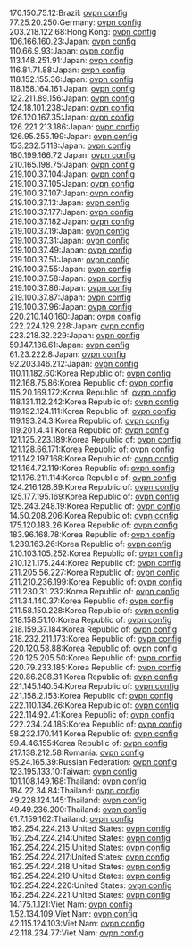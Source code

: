 170.150.75.12:Brazil: [ovpn config](vpn/170_150_75_12.ovpn)  
77.25.20.250:Germany: [ovpn config](vpn/77_25_20_250.ovpn)  
203.218.122.68:Hong Kong: [ovpn config](vpn/203_218_122_68.ovpn)  
106.166.160.23:Japan: [ovpn config](vpn/106_166_160_23.ovpn)  
110.66.9.93:Japan: [ovpn config](vpn/110_66_9_93.ovpn)  
113.148.251.91:Japan: [ovpn config](vpn/113_148_251_91.ovpn)  
116.81.71.88:Japan: [ovpn config](vpn/116_81_71_88.ovpn)  
118.152.155.36:Japan: [ovpn config](vpn/118_152_155_36.ovpn)  
118.158.164.161:Japan: [ovpn config](vpn/118_158_164_161.ovpn)  
122.211.89.156:Japan: [ovpn config](vpn/122_211_89_156.ovpn)  
124.18.101.238:Japan: [ovpn config](vpn/124_18_101_238.ovpn)  
126.120.167.35:Japan: [ovpn config](vpn/126_120_167_35.ovpn)  
126.221.213.186:Japan: [ovpn config](vpn/126_221_213_186.ovpn)  
126.95.255.199:Japan: [ovpn config](vpn/126_95_255_199.ovpn)  
153.232.5.118:Japan: [ovpn config](vpn/153_232_5_118.ovpn)  
180.199.166.72:Japan: [ovpn config](vpn/180_199_166_72.ovpn)  
210.165.198.75:Japan: [ovpn config](vpn/210_165_198_75.ovpn)  
219.100.37.104:Japan: [ovpn config](vpn/219_100_37_104.ovpn)  
219.100.37.105:Japan: [ovpn config](vpn/219_100_37_105.ovpn)  
219.100.37.107:Japan: [ovpn config](vpn/219_100_37_107.ovpn)  
219.100.37.13:Japan: [ovpn config](vpn/219_100_37_13.ovpn)  
219.100.37.177:Japan: [ovpn config](vpn/219_100_37_177.ovpn)  
219.100.37.182:Japan: [ovpn config](vpn/219_100_37_182.ovpn)  
219.100.37.19:Japan: [ovpn config](vpn/219_100_37_19.ovpn)  
219.100.37.31:Japan: [ovpn config](vpn/219_100_37_31.ovpn)  
219.100.37.49:Japan: [ovpn config](vpn/219_100_37_49.ovpn)  
219.100.37.51:Japan: [ovpn config](vpn/219_100_37_51.ovpn)  
219.100.37.55:Japan: [ovpn config](vpn/219_100_37_55.ovpn)  
219.100.37.58:Japan: [ovpn config](vpn/219_100_37_58.ovpn)  
219.100.37.86:Japan: [ovpn config](vpn/219_100_37_86.ovpn)  
219.100.37.87:Japan: [ovpn config](vpn/219_100_37_87.ovpn)  
219.100.37.96:Japan: [ovpn config](vpn/219_100_37_96.ovpn)  
220.210.140.160:Japan: [ovpn config](vpn/220_210_140_160.ovpn)  
222.224.129.228:Japan: [ovpn config](vpn/222_224_129_228.ovpn)  
223.218.32.229:Japan: [ovpn config](vpn/223_218_32_229.ovpn)  
59.147.136.61:Japan: [ovpn config](vpn/59_147_136_61.ovpn)  
61.23.222.8:Japan: [ovpn config](vpn/61_23_222_8.ovpn)  
92.203.146.212:Japan: [ovpn config](vpn/92_203_146_212.ovpn)  
110.11.182.60:Korea Republic of: [ovpn config](vpn/110_11_182_60.ovpn)  
112.168.75.86:Korea Republic of: [ovpn config](vpn/112_168_75_86.ovpn)  
115.20.169.172:Korea Republic of: [ovpn config](vpn/115_20_169_172.ovpn)  
118.131.112.242:Korea Republic of: [ovpn config](vpn/118_131_112_242.ovpn)  
119.192.124.111:Korea Republic of: [ovpn config](vpn/119_192_124_111.ovpn)  
119.193.24.3:Korea Republic of: [ovpn config](vpn/119_193_24_3.ovpn)  
119.201.4.41:Korea Republic of: [ovpn config](vpn/119_201_4_41.ovpn)  
121.125.223.189:Korea Republic of: [ovpn config](vpn/121_125_223_189.ovpn)  
121.128.66.171:Korea Republic of: [ovpn config](vpn/121_128_66_171.ovpn)  
121.142.197.168:Korea Republic of: [ovpn config](vpn/121_142_197_168.ovpn)  
121.164.72.119:Korea Republic of: [ovpn config](vpn/121_164_72_119.ovpn)  
121.176.211.114:Korea Republic of: [ovpn config](vpn/121_176_211_114.ovpn)  
124.216.128.89:Korea Republic of: [ovpn config](vpn/124_216_128_89.ovpn)  
125.177.195.169:Korea Republic of: [ovpn config](vpn/125_177_195_169.ovpn)  
125.243.248.19:Korea Republic of: [ovpn config](vpn/125_243_248_19.ovpn)  
14.50.208.206:Korea Republic of: [ovpn config](vpn/14_50_208_206.ovpn)  
175.120.183.26:Korea Republic of: [ovpn config](vpn/175_120_183_26.ovpn)  
183.96.168.78:Korea Republic of: [ovpn config](vpn/183_96_168_78.ovpn)  
1.239.163.26:Korea Republic of: [ovpn config](vpn/1_239_163_26.ovpn)  
210.103.105.252:Korea Republic of: [ovpn config](vpn/210_103_105_252.ovpn)  
210.121.175.244:Korea Republic of: [ovpn config](vpn/210_121_175_244.ovpn)  
211.205.56.227:Korea Republic of: [ovpn config](vpn/211_205_56_227.ovpn)  
211.210.236.199:Korea Republic of: [ovpn config](vpn/211_210_236_199.ovpn)  
211.230.31.232:Korea Republic of: [ovpn config](vpn/211_230_31_232.ovpn)  
211.34.140.37:Korea Republic of: [ovpn config](vpn/211_34_140_37.ovpn)  
211.58.150.228:Korea Republic of: [ovpn config](vpn/211_58_150_228.ovpn)  
218.158.51.10:Korea Republic of: [ovpn config](vpn/218_158_51_10.ovpn)  
218.159.37.184:Korea Republic of: [ovpn config](vpn/218_159_37_184.ovpn)  
218.232.211.173:Korea Republic of: [ovpn config](vpn/218_232_211_173.ovpn)  
220.120.58.88:Korea Republic of: [ovpn config](vpn/220_120_58_88.ovpn)  
220.125.205.50:Korea Republic of: [ovpn config](vpn/220_125_205_50.ovpn)  
220.79.233.185:Korea Republic of: [ovpn config](vpn/220_79_233_185.ovpn)  
220.86.208.31:Korea Republic of: [ovpn config](vpn/220_86_208_31.ovpn)  
221.145.140.54:Korea Republic of: [ovpn config](vpn/221_145_140_54.ovpn)  
221.158.2.153:Korea Republic of: [ovpn config](vpn/221_158_2_153.ovpn)  
222.110.134.26:Korea Republic of: [ovpn config](vpn/222_110_134_26.ovpn)  
222.114.92.41:Korea Republic of: [ovpn config](vpn/222_114_92_41.ovpn)  
222.234.24.185:Korea Republic of: [ovpn config](vpn/222_234_24_185.ovpn)  
58.232.170.141:Korea Republic of: [ovpn config](vpn/58_232_170_141.ovpn)  
59.4.46.155:Korea Republic of: [ovpn config](vpn/59_4_46_155.ovpn)  
217.138.212.58:Romania: [ovpn config](vpn/217_138_212_58.ovpn)  
95.24.165.39:Russian Federation: [ovpn config](vpn/95_24_165_39.ovpn)  
123.195.133.10:Taiwan: [ovpn config](vpn/123_195_133_10.ovpn)  
101.108.149.168:Thailand: [ovpn config](vpn/101_108_149_168.ovpn)  
184.22.34.84:Thailand: [ovpn config](vpn/184_22_34_84.ovpn)  
49.228.124.145:Thailand: [ovpn config](vpn/49_228_124_145.ovpn)  
49.49.236.200:Thailand: [ovpn config](vpn/49_49_236_200.ovpn)  
61.7.159.162:Thailand: [ovpn config](vpn/61_7_159_162.ovpn)  
162.254.224.213:United States: [ovpn config](vpn/162_254_224_213.ovpn)  
162.254.224.214:United States: [ovpn config](vpn/162_254_224_214.ovpn)  
162.254.224.215:United States: [ovpn config](vpn/162_254_224_215.ovpn)  
162.254.224.217:United States: [ovpn config](vpn/162_254_224_217.ovpn)  
162.254.224.218:United States: [ovpn config](vpn/162_254_224_218.ovpn)  
162.254.224.219:United States: [ovpn config](vpn/162_254_224_219.ovpn)  
162.254.224.220:United States: [ovpn config](vpn/162_254_224_220.ovpn)  
162.254.224.221:United States: [ovpn config](vpn/162_254_224_221.ovpn)  
14.175.1.121:Viet Nam: [ovpn config](vpn/14_175_1_121.ovpn)  
1.52.134.109:Viet Nam: [ovpn config](vpn/1_52_134_109.ovpn)  
42.115.124.103:Viet Nam: [ovpn config](vpn/42_115_124_103.ovpn)  
42.118.234.77:Viet Nam: [ovpn config](vpn/42_118_234_77.ovpn)  
